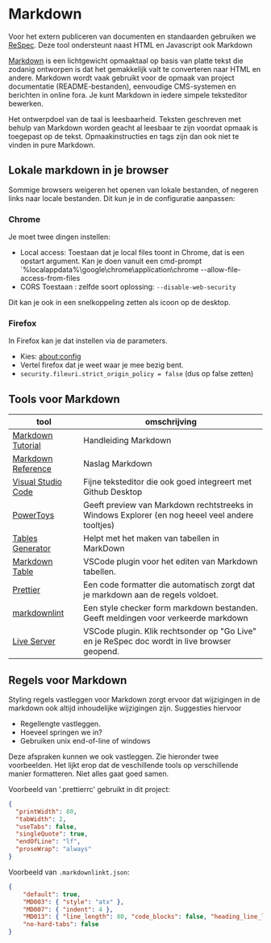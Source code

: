 # Markdown

Voor het extern publiceren van documenten en standaarden gebruiken we
[ReSpec](../ReSpec). Deze tool ondersteunt naast HTML en Javascript ook Markdown

[Markdown](https://nl.wikipedia.org/wiki/Markdown) is een lichtgewicht
opmaaktaal op basis van platte tekst die zodanig ontworpen is dat het
gemakkelijk valt te converteren naar HTML en andere. Markdown wordt vaak
gebruikt voor de opmaak van project documentatie (README-bestanden), eenvoudige
CMS-systemen en berichten in online fora. Je kunt Markdown in iedere simpele
teksteditor bewerken.

Het ontwerpdoel van de taal is leesbaarheid. Teksten geschreven met behulp van
Markdown worden geacht al leesbaar te zijn voordat opmaak is toegepast op de
tekst. Opmaakinstructies en tags zijn dan ook niet te vinden in pure Markdown.

## Lokale markdown in je browser

Sommige browsers weigeren het openen van lokale bestanden, of negeren links naar
locale bestanden. Dit kun je in de configuratie aanpassen:

### Chrome

Je moet twee dingen instellen:

- Local access: Toestaan dat je local files toont in Chrome, dat is een opstart
  argument. Kan je doen vanuit een cmd-prompt
  `%localappdata%\google\chrome\application\chrome
  --allow-file-access-from-files
- CORS Toestaan : zelfde soort oplossing: `--disable-web-security`

Dit kan je ook in een snelkoppeling zetten als icoon op de desktop.

### Firefox

In Firefox kan je dat instellen via de parameters.

- Kies: <about:config>
- Vertel firefox dat je weet waar je mee bezig bent.
- `security.fileuri.strict_origin_policy = false` (dus op false zetten)

## Tools voor Markdown

| tool                                                                                        | omschrijving                                                                                    |
| ------------------------------------------------------------------------------------------- | ----------------------------------------------------------------------------------------------- |
| [Markdown Tutorial](https://www.markdownguide.org/getting-started/)                         | Handleiding Markdown                                                                            |
| [Markdown Reference](https://www.markdownguide.org/basic-syntax)                            | Naslag Markdown                                                                                 |
| [Visual Studio Code](https://code.visualstudio.com/)                                        | Fijne teksteditor die ook goed integreert met Github Desktop                                    |
| [PowerToys](https://learn.microsoft.com/en-us/windows/powertoys/)                           | Geeft preview van Markdown rechtstreeks in Windows Explorer (en nog heeel veel andere tooltjes) |
| [Tables Generator](https://www.tablesgenerator.com/markdown_tables)                         | Helpt met het maken van tabellen in MarkDown                                                    |
| [Markdown Table](https://marketplace.visualstudio.com/items?itemName=TakumiI.markdowntable) | VSCode plugin voor het editen van Markdown tabellen.                                            |
| [Prettier](https://prettier.io/)                                                            | Een code formatter die automatisch zorgt dat je markdown aan de regels voldoet.                 |
| [markdownlint](https://github.com/Laboratoria/mdlint)                                       | Een style checker form markdown bestanden. Geeft meldingen voor verkeerde markdown               |
| [Live Server](https://marketplace.visualstudio.com/items?itemName=ritwickdey.LiveServer)    | VSCode plugin. Klik rechtsonder op "Go Live" en je ReSpec doc wordt in live browser geopend.    |

## Regels voor Markdown

Styling regels vastleggen voor Markdown zorgt ervoor dat wijzigingen in de markdown ook
altijd inhoudelijke wijzigingen zijn. Suggesties hiervoor

- Regellengte vastleggen.
- Hoeveel springen we in?
- Gebruiken unix end-of-line of windows

Deze afspraken kunnen we ook vastleggen. Zie hieronder twee voorbeelden. Het lijkt
erop dat de veschillende tools op verschillende manier formatteren. Niet alles
gaat goed samen.

Voorbeeld van '.prettierrc' gebruikt in dit project:

```json
{
  "printWidth": 80,
  "tabWidth": 2,
  "useTabs": false,
  "singleQuote": true,
  "endOfLine": "lf",
  "proseWrap": "always"
}
```

Voorbeeld van `.markdownlinkt.json`:

```json
{
    "default": true,
    "MD003": { "style": "atx" },
    "MD007": { "indent": 4 },
    "MD013": { "line_length": 80, "code_blocks": false, "heading_line_length": 200, "tables": false},
    "no-hard-tabs": false
}
```
